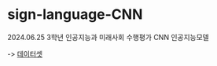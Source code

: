# sign-language-CNN

2024.06.25
3학년 인공지능과 미래사회 수행평가 CNN 인공지능모델

-> [데이터셋](https://www.kaggle.com/datasets/datamunge/sign-language-mnist)
